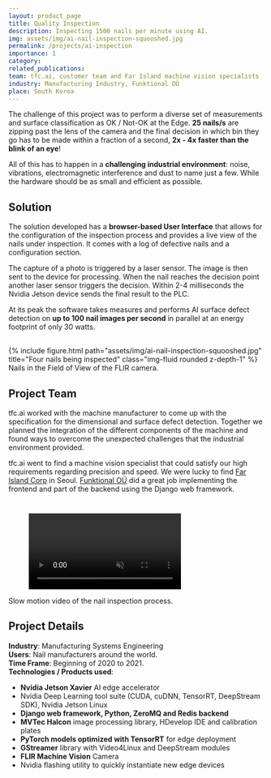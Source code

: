 ```yaml
---
layout: product_page
title: Quality Inspection
description: Inspecting 1500 nails per minute using AI.
img: assets/img/ai-nail-inspection-squooshed.jpg
permalink: /projects/ai-inspection
importance: 1
category:
related_publications: 
team: tfc.ai, customer team and Far Island machine vision specialists
industry: Manufacturing Industry, Funktional OÜ
place: South Korea
---
```


The challenge of this project was to perform a diverse set of measurements and surface classification as OK / Not-OK at the Edge. **25 nails/s** are zipping past the lens of the camera and the final decision in which bin they go has to be made within a fraction of a second, **2x - 4x faster than the blink of an eye**!

All of this has to happen in a **challenging industrial environment**: noise, vibrations, electromagnetic interference and dust to name just a few. While the hardware should be as small and efficient as possible.

## Solution
The solution developed has a **browser-based User Interface** that allows for the configuration of the inspection process and provides a live view of the nails under inspection. It comes with a log of defective nails and a configuration section.

The capture of a photo is triggered by a laser sensor. The image is then sent to the device for processing. When the nail reaches the decision point another laser sensor triggers the decision. Within 2-4 milliseconds the Nvidia Jetson device sends the final result to the PLC.

At its peak the software takes measures and performs AI surface defect detection on **up to 100 nail images per second** in parallel at an energy footprint of only 30 watts.

<div class="row" style="margin-top: 30px;">
    <div class="col-sm mt-3 mt-md-0">
        {% include figure.html path="assets/img/ai-nail-inspection-squooshed.jpg" title="Four nails being inspected" class="img-fluid rounded z-depth-1" %}
    </div>
</div>
<div class="caption">
    Nails in the Field of View of the FLIR camera.
</div>

## Project Team
tfc.ai worked with the machine manufacturer to come up with the specification for the dimensional and surface defect detection. Together we planned the integration of the different components of the machine and found ways to overcome the unexpected challenges that the industrial environment provided.

tfc.ai went to find a machine vision specialist that could satisfy our high requirements regarding precision and speed. We were lucky to find [Far Island Corp](https://far-island.com/en/index) in Seoul.
[Funktional OÜ](https://funktional.ee/) did a great job implementing the frontend and part of the backend using the Django web framework.

<div class="row" style="align:center; margin-top:40px;">
    <div class="col-sm mt-3 mt-md-0">
        <figure>
            <video muted autoplay loop>
                <source src="/assets/video/nail-inspection-slow-motion-720.mp4" type="video/mp4">
            </video>
        </figure>
    </div>
</div>
<div class="caption">
    Slow motion video of the nail inspection process.
</div>


## Project Details
**Industry**: Manufacturing Systems Engineering<br />
**Users**: Nail manufacturers around the world.<br />
**Time Frame**: Beginning of 2020 to 2021.<br />
**Technologies / Products used**:
- **Nvidia Jetson Xavier** AI edge accelerator
- Nvidia Deep Learning tool suite (CUDA, cuDNN, TensorRT, DeepStream SDK), Nvidia Jetson Linux
- **Django web framework, Python, ZeroMQ and Redis backend**
- **MVTec Halcon** image processing library, HDevelop IDE and calibration plates
- **PyTorch models optimized with TensorRT** for edge deployment
- **GStreamer** library with Video4Linux and DeepStream modules
- **FLIR Machine Vision** Camera
- Nvidia flashing utility to quickly instantiate new edge devices



